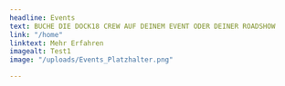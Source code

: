 ```yaml
---
headline: Events
text: BUCHE DIE DOCK18 CREW AUF DEINEM EVENT ODER DEINER ROADSHOW
link: "/home"
linktext: Mehr Erfahren
imagealt: Test1
image: "/uploads/Events_Platzhalter.png"

---
```

